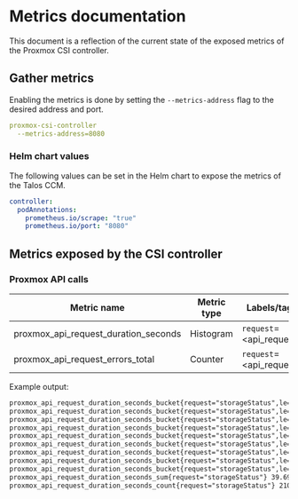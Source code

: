 # Metrics documentation

This document is a reflection of the current state of the exposed metrics of the Proxmox CSI controller.

## Gather metrics

Enabling the metrics is done by setting the `--metrics-address` flag to the desired address and port.

```yaml
proxmox-csi-controller
  --metrics-address=8080
```

### Helm chart values

The following values can be set in the Helm chart to expose the metrics of the Talos CCM.

```yaml
controller:
  podAnnotations:
    prometheus.io/scrape: "true"
    prometheus.io/port: "8080"
```

## Metrics exposed by the CSI controller

### Proxmox API calls

|Metric name|Metric type|Labels/tags|
|-----------|-----------|-----------|
|proxmox_api_request_duration_seconds|Histogram|`request`=<api_request>|
|proxmox_api_request_errors_total|Counter|`request`=<api_request>|

Example output:

```txt
proxmox_api_request_duration_seconds_bucket{request="storageStatus",le="0.1"} 13
proxmox_api_request_duration_seconds_bucket{request="storageStatus",le="0.25"} 172
proxmox_api_request_duration_seconds_bucket{request="storageStatus",le="0.5"} 199
proxmox_api_request_duration_seconds_bucket{request="storageStatus",le="1"} 210
proxmox_api_request_duration_seconds_bucket{request="storageStatus",le="2.5"} 210
proxmox_api_request_duration_seconds_bucket{request="storageStatus",le="5"} 210
proxmox_api_request_duration_seconds_bucket{request="storageStatus",le="10"} 210
proxmox_api_request_duration_seconds_bucket{request="storageStatus",le="30"} 210
proxmox_api_request_duration_seconds_bucket{request="storageStatus",le="+Inf"} 210
proxmox_api_request_duration_seconds_sum{request="storageStatus"} 39.698945394000006
proxmox_api_request_duration_seconds_count{request="storageStatus"} 210
```
